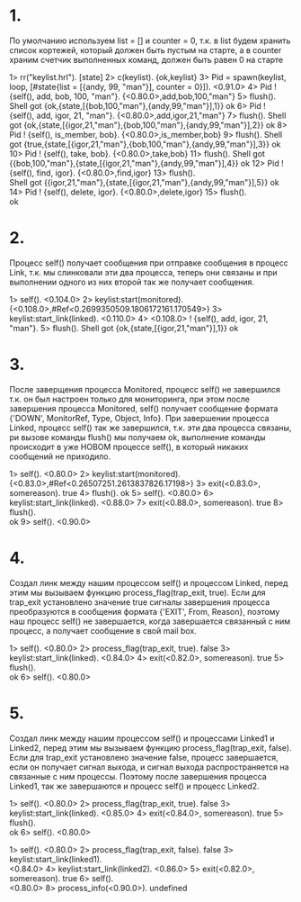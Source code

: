 # 1. 
По умолчанию используем list = [] и counter = 0, т.к. в list будем хранить список кортежей, 
который должен быть пустым на старте, а в counter храним счетчик выполненных команд, должен быть равен 0 на старте

1> rr("keylist.hrl").
[state]
2> c(keylist).
{ok,keylist}
3> Pid = spawn(keylist, loop, [#state{list = [{andy, 99, "man"}], counter = 0}]).
<0.91.0>
4> Pid ! {self(), add, bob, 100, "man"}.
{<0.80.0>,add,bob,100,"man"}
5> flush().
Shell got {ok,{state,[{bob,100,"man"},{andy,99,"man"}],1}}
ok
6> Pid ! {self(), add, igor, 21, "man"}.
{<0.80.0>,add,igor,21,"man"}
7> flush().
Shell got {ok,{state,[{igor,21,"man"},{bob,100,"man"},{andy,99,"man"}],2}}
ok
8> Pid ! {self(), is_member, bob}.
{<0.80.0>,is_member,bob}
9> flush().
Shell got {true,{state,[{igor,21,"man"},{bob,100,"man"},{andy,99,"man"}],3}}
ok
10> Pid ! {self(), take, bob}.
{<0.80.0>,take,bob}
11> flush(). 
Shell got {{bob,100,"man"},{state,[{igor,21,"man"},{andy,99,"man"}],4}}
ok
12> Pid ! {self(), find, igor}.
{<0.80.0>,find,igor}
13> flush().                    
Shell got {{igor,21,"man"},{state,[{igor,21,"man"},{andy,99,"man"}],5}}
ok
14> Pid ! {self(), delete, igor}. 
{<0.80.0>,delete,igor}
15> flush().                      
ok

# 2. 
Процесс self() получает сообщения при отправке сообщения в процесс Link, т.к. мы слинковали эти два процесса, 
теперь они связаны и при выполнении одного из них второй так же получает сообщения.

1> self().
<0.104.0>
2> keylist:start(monitored).
{<0.108.0>,#Ref<0.2699350509.1806172161.170549>}
3> keylist:start_link(linked).
<0.110.0>
4> <0.108.0> ! {self(), add, igor, 21, "man"}. 
5> flush().
Shell got {ok,{state,[{igor,21,"man"}],1}}
ok

# 3. 
После заверщения процесса Monitored, процесс self() не завершился т.к. он был настроен только для мониторинга, 
при этом после завершения процесса Monitored, self() получает сообщение формата {'DOWN', MonitorRef, Type, Object, Info}. 
При завершении процесса Linked, процесс self() так же завершился, т.к. эти два процесса связаны, 
ри вызове команды flush() мы получаем ok, выполнение команды происходит в уже НОВОМ процессе self(), в который никаких сообщений не приходило.

1> self().
<0.80.0>
2> keylist:start(monitored).
{<0.83.0>,#Ref<0.26507251.2613837826.17198>}
3> exit(<0.83.0>, somereason).
true
4> flush().
ok
5> self().
<0.80.0>
6> keylist:start_link(linked).
<0.88.0>
7> exit(<0.88.0>, somereason).
true
8> flush().                   
ok
9> self().
<0.90.0>

# 4.
Создал линк между нашим процессом self() и процессом Linked, перед этим мы вызываем функцию process_flag(trap_exit, true). 
Если для trap_exit установлено значение true сигналы завершения процесса преобразуются в сообщения формата {'EXIT', From, Reason}, 
поэтому наш процесс self() не завершается, когда завершается связанный с ним процесс, а получает сообщение в свой mail box.

1> self().
<0.80.0>
2> process_flag(trap_exit, true).
false
3> keylist:start_link(linked). 
<0.84.0>
4> exit(<0.82.0>, somereason).
true
5> flush().                      
ok
6> self().
<0.80.0>

# 5.
Создал линк между нашим процессом self() и процессами Linked1 и Linked2, перед этим мы вызываем функцию process_flag(trap_exit, false). 
Если для trap_exit установлено значение false, процесс завершается, если он получает сигнал выхода, 
и сигнал выхода распространяется на связанные с ним процессы. Поэтому после завершения процесса Linked1, 
так же завершаются и процесс self() и процесс Linked2.

1> self().
<0.80.0>
2> process_flag(trap_exit, true).
false
3> keylist:start_link(linked). 
<0.85.0>
4> exit(<0.84.0>, somereason).
true
5> flush().                      
ok
6> self().
<0.80.0>


1> self().
<0.80.0>
2> process_flag(trap_exit, false). 
false
3> keylist:start_link(linked1).   
<0.84.0>
4> keylist:start_link(linked2).
<0.86.0>
5> exit(<0.82.0>, somereason).
true
6> self().                        
<0.80.0>
8> process_info(<0.90.0>).
undefined